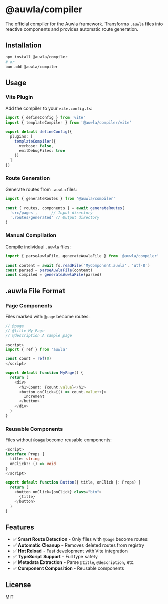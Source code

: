 # @auwla/compiler

The official compiler for the Auwla framework. Transforms `.auwla` files into reactive components and provides automatic route generation.

## Installation

```bash
npm install @auwla/compiler
# or
bun add @auwla/compiler
```

## Usage

### Vite Plugin

Add the compiler to your `vite.config.ts`:

```typescript
import { defineConfig } from 'vite'
import { templateCompiler } from '@auwla/compiler/vite'

export default defineConfig({
  plugins: [
    templateCompiler({
      verbose: false,
      emitDebugFiles: true
    })
  ]
})
```

### Route Generation

Generate routes from `.auwla` files:

```typescript
import { generateRoutes } from '@auwla/compiler'

const { routes, components } = await generateRoutes(
  'src/pages',      // Input directory
  '.routes/generated' // Output directory
)
```

### Manual Compilation

Compile individual `.auwla` files:

```typescript
import { parseAuwlaFile, generateAuwlaFile } from '@auwla/compiler'

const content = await fs.readFile('MyComponent.auwla', 'utf-8')
const parsed = parseAuwlaFile(content)
const compiled = generateAuwlaFile(parsed)
```

## .auwla File Format

### Page Components

Files marked with `@page` become routes:

```typescript
// @page
// @title My Page
// @description A sample page

<script>
import { ref } from 'auwla'

const count = ref(0)
</script>

export default function MyPage() {
  return (
    <div>
      <h1>Count: {count.value}</h1>
      <button onClick={() => count.value++}>
        Increment
      </button>
    </div>
  )
}
```

### Reusable Components

Files without `@page` become reusable components:

```typescript
<script>
interface Props {
  title: string
  onClick?: () => void
}
</script>

export default function Button({ title, onClick }: Props) {
  return (
    <button onClick={onClick} class="btn">
      {title}
    </button>
  )
}
```

## Features

- ✅ **Smart Route Detection** - Only files with `@page` become routes
- ✅ **Automatic Cleanup** - Removes deleted routes from registry
- ✅ **Hot Reload** - Fast development with Vite integration
- ✅ **TypeScript Support** - Full type safety
- ✅ **Metadata Extraction** - Parse `@title`, `@description`, etc.
- ✅ **Component Composition** - Reusable components

## License

MIT